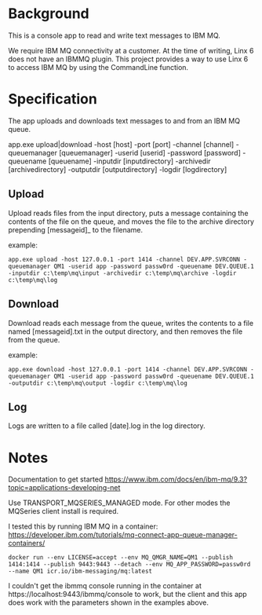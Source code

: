 # Background #
This is a console app to read and write text messages to IBM MQ.

We require IBM MQ connectivity at a customer. At the time of writing, Linx 6 does not have an IBMMQ plugin. This project provides a way to use Linx 6 to access IBM MQ by using the CommandLine function.

# Specification #
The app uploads and downloads text messages to and from an IBM MQ queue.

app.exe upload|download -host [host] -port [port] -channel [channel] -queuemanager [queuemanager] -userid [userid] -password [password] -queuename [queuename] -inputdir [inputdirectory] -archivedir [archivedirectory] -outputdir [outputdirectory] -logdir [logdirectory]

## Upload ##
Upload reads files from the input directory, puts a message containing the contents of the file on the queue, and moves the file to the archive directory prepending [messageid]_ to the filename.

example:
````
app.exe upload -host 127.0.0.1 -port 1414 -channel DEV.APP.SVRCONN -queuemanager QM1 -userid app -password passw0rd -queuename DEV.QUEUE.1 -inputdir c:\temp\mq\input -archivedir c:\temp\mq\archive -logdir c:\temp\mq\log
````

## Download ##
Download reads each message from the queue, writes the contents to a file named [messageid].txt in the output directory, and then removes the file from the queue.

example:
````
app.exe download -host 127.0.0.1 -port 1414 -channel DEV.APP.SVRCONN -queuemanager QM1 -userid app -password passw0rd -queuename DEV.QUEUE.1 -outputdir c:\temp\mq\output -logdir c:\temp\mq\log
````

## Log ##
Logs are written to a file called [date].log in the log directory.

# Notes #
Documentation to get started
https://www.ibm.com/docs/en/ibm-mq/9.3?topic=applications-developing-net

Use TRANSPORT_MQSERIES_MANAGED mode. For other modes the MQSeries client install is required.

I tested this by running IBM MQ in a container: https://developer.ibm.com/tutorials/mq-connect-app-queue-manager-containers/
````
docker run --env LICENSE=accept --env MQ_QMGR_NAME=QM1 --publish 1414:1414 --publish 9443:9443 --detach --env MQ_APP_PASSWORD=passw0rd --name QM1 icr.io/ibm-messaging/mq:latest
````

I couldn't get the ibmmq console running in the container at https://localhost:9443/ibmmq/console to work, but the client and this app does work with the parameters shown in the examples above.
